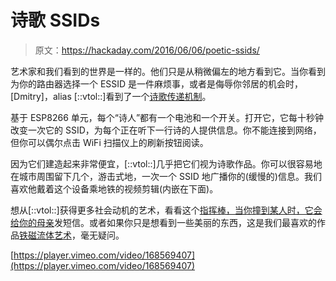 # 诗歌 SSIDs

> 原文：<https://hackaday.com/2016/06/06/poetic-ssids/>

艺术家和我们看到的世界是一样的。他们只是从稍微偏左的地方看到它。当你看到为你的路由器选择一个 ESSID 是一件麻烦事，或者是侮辱你邻居的机会时，[Dmitry]，alias [::vtol::]看到了一个[诗歌传递机制](http://vtol.cc/filter/works/hotspot-poet)。

基于 ESP8266 单元，每个“诗人”都有一个电池和一个开关。打开它，它每十秒钟改变一次它的 SSID，为每个正在听下一行诗的人提供信息。你不能连接到网络，但你可以偶尔点击 WiFi 扫描仪上的刷新按钮阅读。

因为它们建造起来非常便宜，[::vtol::]几乎把它们视为诗歌作品。你可以很容易地在城市周围留下几个，游击式地，一次一个 SSID 地广播你的(缓慢的)信息。我们喜欢他戴着这个设备乘地铁的视频剪辑(内嵌在下面)。

想从[::vtol::]获得更多社会动机的艺术，看看这个[指挥棒，当你撞到某人时，它会给你的母亲](http://hackaday.com/2015/07/15/billy-club-texts-your-mother-if-you-hit-someone/)发短信。或者如果你只是想看到一些美丽的东西，这是我们最喜欢的作品[铁磁流体艺术](http://hackaday.com/2014/10/03/art-from-brainwaves-antifreeze-and-ferrofluid/)，毫无疑问。

[https://player.vimeo.com/video/168569407](https://player.vimeo.com/video/168569407)